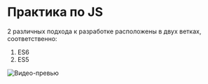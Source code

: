 # Практика по JS

2 различных подхода к разработке расположены в двух ветках, соответственно:
1. ES6
2. ES5

![Видео-превью](https://sharapov.tech/assets/custom/demo.gif)

